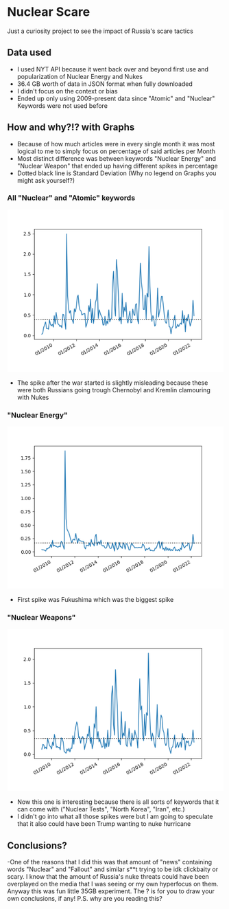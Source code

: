 # Nuclear Scare

Just a curiosity project to see the impact of Russia's scare tactics

## Data used

- I used NYT API because it went back over and beyond first use and popularization of Nuclear Energy and Nukes
- 36.4 GB worth of data in JSON format when fully downloaded
- I didn't focus on the context or bias
- Ended up only using 2009-present data since "Atomic" and "Nuclear" Keywords were not used before

## How and why?!? with Graphs

- Because of how much articles were in every single month it was most logical to me to simply focus on percentage of said articles per Month
- Most distinct difference was between keywords "Nuclear Energy" and "Nuclear Weapon" that ended up having different spikes in percentage
- Dotted black line is Standard Deviation (Why no legend on Graphs you might ask yourself?)

### All "Nuclear" and "Atomic" keywords

![alt text](https://github.com/Covac/Nuclear-Scare/blob/main/Graphs/Nuclear_and_Atomic.png)

- The spike after the war started is slightly misleading because these were both Russians going trough Chernobyl and Kremlin clamouring with Nukes

### "Nuclear Energy"

![alt text](https://github.com/Covac/Nuclear-Scare/blob/main/Graphs/Nuclear_Energy_only.png)

- First spike was Fukushima which was the biggest spike

### "Nuclear Weapons"

![alt text](https://github.com/Covac/Nuclear-Scare/blob/main/Graphs/Nuclear_weapons_only.png)

- Now this one is interesting because there is all sorts of keywords that it can come with ("Nuclear Tests", "North Korea", "Iran", etc.)
- I didn't go into what all those spikes were but I am going to speculate that it also could have been Trump wanting to nuke hurricane

## Conclusions?

-One of the reasons that I did this was that amount of "news" containing words "Nuclear" and "Fallout" and similar s**t trying to be idk clickbaity or scary. I know that the amount of Russia's nuke threats could have been overplayed on the media that I was seeing or my own hyperfocus on them. Anyway this was fun little 35GB experiment. The ? is for you to draw your own conclusions, if any! P.S. why are you reading this?

